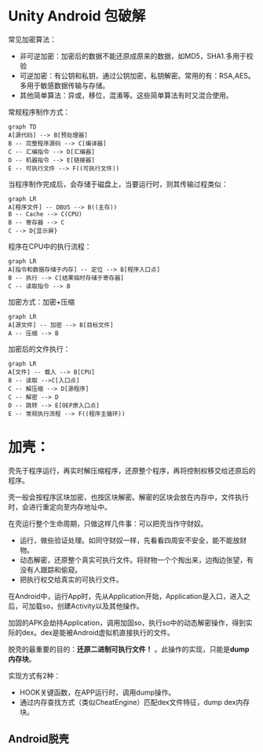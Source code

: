 # Unity Android 包破解



常见加密算法：
- 非可逆加密：加密后的数据不能还原成原来的数据，如MD5，SHA1.多用于校验
- 可逆加密：有公钥和私钥，通过公钥加密，私钥解密。常用的有：RSA,AES。多用于敏感数据传输与存储。
- 其他简单算法：异或，移位，混淆等。这些简单算法有时又混合使用。

常规程序制作方式：
```mermaid
graph TD
A[源代码] --> B[预处理器] 
B -- 完整程序源码 --> C[编译器] 
C -- 汇编指令 --> D[汇编器]
D -- 机器指令 --> E[链接器]
E -- 可执行文件 --> F((可执行文件))
```
当程序制作完成后，会存储于磁盘上，当要运行时，则其传输过程类似：
```mermaid
graph LR
A[程序文件] -- DBUS --> B((主存))
B -- Cache --> C(CPU)
B -- 寄存器 --> C
C --> D{显示屏}
```
程序在CPU中的执行流程：
```mermaid
graph LR
A[指令和数据存储于内存] -- 定位 --> B[程序入口点]
B -- 执行 --> C[结果临时存储于寄存器]
C -- 读取指令 --> B
```

加密方式：加密+压缩
```mermaid
graph LR
A[源文件] -- 加密 --> B[目标文件]
A -- 压缩 --> B
```
加密后的文件执行：
```mermaid
graph LR
A[文件] -- 载入 --> B[CPU]
B -- 读取 -->C[入口点]
C -- 解压缩 --> D[源程序]
C -- 解密 --> D
D -- 跳转 --> E[OEP原入口点]
E -- 常规执行流程 --> F((程序主循环))
```
# 加壳：
壳先于程序运行，再实时解压缩程序，还原整个程序，再将控制权移交给还原后的程序。

壳一般会按程序区块加密，也按区块解密。解密的区块会放在内存中，文件执行时，会进行重定向至内存地址中。

在壳运行整个生命周期，只做这样几件事：可以把壳当作守财奴。
- 运行，做些验证处理。如同守财奴一样，先看看四周安不安全，能不能放财物。
- 动态解密，还原整个真实可执行文件。将财物一个个掏出来，边掏边张望，有没有人跟踪和偷窥。
- 把执行权交给真实的可执行文件。

在Android中，运行App时，先从Application开始，Application是入口，进入之后，可加载so，创建Activity以及其他操作。

加固的APK会劫持Application，调用加固so，执行so中的动态解密操作，得到实际的dex。dex是能被Android虚拟机直接执行的文件。

脱壳的最重要的目的：**还原二进制可执行文件！** 。此操作的实现，只能是**dump 内存块**。

实现方式有2种：
* HOOK关键函数，在APP运行时，调用dump操作。
* 通过内存查找方式（类似CheatEngine）匹配dex文件特征，dump dex内存块。

## Android脱壳
